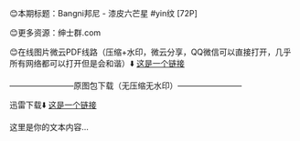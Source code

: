 😊本期标题：Bangni邦尼 - 漆皮六芒星 #yin纹 [72P]

😊更多资源：绅士群.com

😊在线图片微云PDF线路（压缩+水印，微云分享，QQ微信可以直接打开，几乎所有网络都可以打开但是会和谐）⬇️
[这是一个链接](https://pan.xunlei.com/s/VOMte3dUhui0DFRB5StTSG7MA1?pwd=eeap)


————————原图包下载（无压缩无水印）————————

迅雷下载⬇️
[这是一个链接](https://pan.xunlei.com/s/VOMte3dUhui0DFRB5StTSG7MA1?pwd=eeap)

这里是你的文本内容...